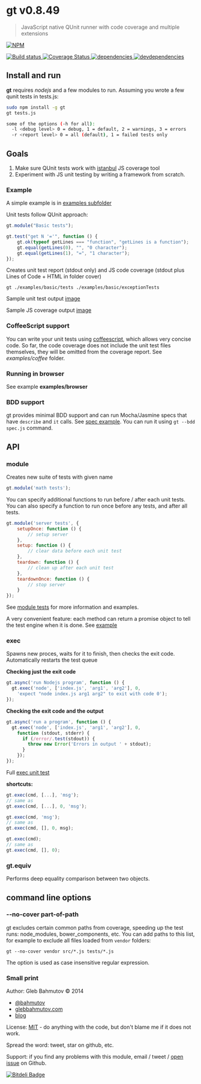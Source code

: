 # gt v0.8.49

> JavaScript native QUnit runner with code coverage and multiple extensions

[![NPM][gt-icon] ][gt-url]

[![Build status][gt-ci-image] ][gt-ci-url]
[![Coverage Status][gt-coverage-image] ][gt-coverage-url]
[![dependencies][gt-dependencies-image] ][gt-dependencies-url]
[![devdependencies][gt-devdependencies-image] ][gt-devdependencies-url]

[gt-icon]: https://nodei.co/npm/gt.png?downloads=true
[gt-url]: https://npmjs.org/package/gt
[gt-ci-image]: https://travis-ci.org/bahmutov/gt.png?branch=master
[gt-ci-url]: https://travis-ci.org/bahmutov/gt
[gt-coverage-image]: https://coveralls.io/repos/bahmutov/gt/badge.png
[gt-coverage-url]: https://coveralls.io/r/bahmutov/gt
[gt-dependencies-image]: https://david-dm.org/bahmutov/gt.png
[gt-dependencies-url]: https://david-dm.org/bahmutov/gt
[gt-devdependencies-image]: https://david-dm.org/bahmutov/gt/dev-status.png
[gt-devdependencies-url]: https://david-dm.org/bahmutov/gt#info=devDependencies



## Install and run

**gt** requires *nodejs* and a few modules to run. Assuming you wrote a few qunit tests in tests.js:

```sh
sudo npm install -g gt
gt tests.js

some of the options (-h for all):
  -l <debug level> 0 = debug, 1 = default, 2 = warnings, 3 = errors
  -r <report level> 0 = all (default), 1 = failed tests only
```


## Goals

1. Make sure QUnit tests work with [istanbul](https://github.com/gotwarlost/istanbul "Istanbul at GitHub") JS coverage tool
2. Experiment with JS unit testing by writing a framework from scratch.

### Example

A simple example is in [examples subfolder](gt/tree/master/examples/basic "gt Examples")

Unit tests follow QUnit approach:

```javascript
gt.module("Basic tests");

gt.test("get N '='", function () {
	gt.ok(typeof getLines === "function", "getLines is a function");
	gt.equal(getLines(0), "", "0 character");
	gt.equal(getLines(1), "=", "1 character");
});
```

Creates unit test report (stdout only) and JS code coverage (stdout plus Lines of Code + HTML in folder cover)

	gt ./examples/basic/tests ./examples/basic/exceptionTests

Sample unit test output [image](gt/blob/master/examples/example.png "Console screenshot")

Sample JS coverage output [image](gt/blob/master/examples/coverage.png "Coverage page screenshot")

### CoffeeScript support

You can write your unit tests using [coffeescript](http://coffeescript.org/), which allows very concise code.
So far, the code coverage does not include the unit test files themselves, they will be omitted from the coverage report.
See *examples/coffee* folder.

### Running in browser

See example **examples/browser**

### BDD support

gt provides minimal BDD support and can run Mocha/Jasmine specs that have `describe` and `it` calls.
See [spec example](examples/bdd/spec.js). You can run it using `gt --bdd spec.js` command.

## API

### module

Creates new suite of tests with given name

```js
gt.module('math tests');
```

You can specify additional functions to run before / after
each unit tests. You can also specify a function to run once
before any tests, and after all tests.

```js
gt.module('server tests', {
    setupOnce: function () {
        // setup server
    },
    setup: function () {
        // clear data before each unit test
    },
    teardown: function () {
        // clean up after each unit test
    },
    teardownOnce: function () {
        // stop server
    }
});
```

See [module tests](examples/moduleSetupTeardown/test.js) for more information and examples.

A very convenient feature: each method can return a promise object
to tell the test engine when it is done. See [example](examples/async/asyncSetup.js)



### exec

Spawns new proces, waits for it to finish, then
checks the exit code. Automatically restarts the test queue

**Checking just the exit code**

```js
gt.async('run Nodejs program', function () {
  gt.exec('node', ['index.js', 'arg1', 'arg2'], 0,
    'expect "node index.js arg1 arg2" to exit with code 0');
});
```

**Checking the exit code and the output**

```js
gt.async('run a program', function () {
  gt.exec('node', ['index.js', 'arg1', 'arg2'], 0,
    function (stdout, stderr) {
      if (/error/.test(stdout)) {
        throw new Error('Errors in output ' + stdout);
      }
    });
});
```

Full [exec unit test](examples/exec/tests.js)

**shortcuts:**

```js
gt.exec(cmd, [...], 'msg');
// same as
gt.exec(cmd, [...], 0, 'msg');

gt.exec(cmd, 'msg');
// same as
gt.exec(cmd, [], 0, msg);

gt.exec(cmd);
// same as
gt.exec(cmd, [], 0);
```



### gt.equiv

Performs deep equality comparison between two objects.







## command line options

### --no-cover part-of-path

gt excludes certain common paths from coverage,
speeding up the test runs: node_modules, bower_components, etc.
You can add paths to this list, for example to exclude all files
loaded from `vendor` folders:

    gt --no-cover vendor src/*.js tests/*.js

The option is used as case insensitive regular expression.



### Small print

Author: Gleb Bahmutov &copy; 2014

* [@bahmutov](https://twitter.com/bahmutov)
* [glebbahmutov.com](http://glebbahmutov.com)
* [blog](http://bahmutov.calepin.co/)

License: [MIT](MIT-License.txt) - do anything with the code, but don't blame me if it does not work.

Spread the word: tweet, star on github, etc.

Support: if you find any problems with this module, email / tweet /
[open issue](https://github.com/bahmutov/gt/issues) on Github.



[![Bitdeli Badge](https://d2weczhvl823v0.cloudfront.net/bahmutov/gt/trend.png)](https://bitdeli.com/free "Bitdeli Badge")

